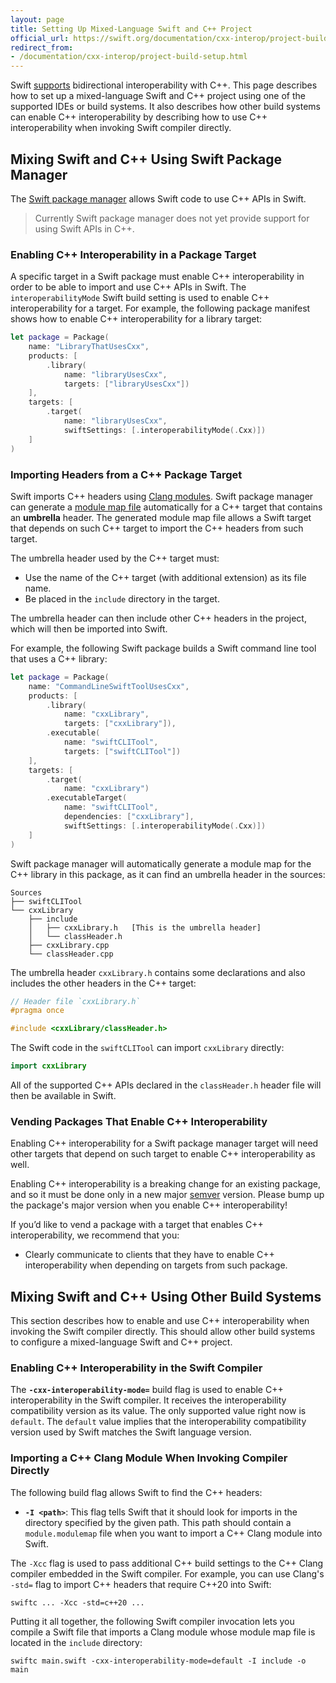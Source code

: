 ```yaml
---
layout: page
title: Setting Up Mixed-Language Swift and C++ Project
official_url: https://swift.org/documentation/cxx-interop/project-build-setup/
redirect_from: 
- /documentation/cxx-interop/project-build-setup.html
---
```


Swift [supports](index) bidirectional interoperability with C++. This page
describes how to set up a mixed-language Swift and C++ project using one of the
supported IDEs or build systems. It also describes how other build systems can 
enable C++ interoperability by describing how to use C++ interoperability
when invoking Swift compiler directly.

## Mixing Swift and C++ Using Swift Package Manager 

The [Swift package manager](/package-manager/) allows Swift code to use
C++ APIs in Swift. 

> Currently Swift package manager does not yet provide support for
using Swift APIs in C++.

### Enabling C++ Interoperability in a Package Target

A specific target in a Swift package must enable C++ interoperability in
order to be able to import and use C++ APIs in Swift.
The `interoperabilityMode` Swift build setting is used to enable C++
interoperability for a target. For example, the following package
manifest shows how to enable C++ interoperability for a library target:

```swift
let package = Package(
    name: "LibraryThatUsesCxx",
    products: [
        .library(
            name: "libraryUsesCxx",
            targets: ["libraryUsesCxx"])
    ],
    targets: [
        .target(
            name: "libraryUsesCxx", 
            swiftSettings: [.interoperabilityMode(.Cxx)])
    ]
)
```

### Importing Headers from a C++ Package Target

Swift imports C++ headers using [Clang modules](index#importing-c-into-swift).
Swift package manager can generate a
[module map file](index#creating-a-clang-module)
automatically for a C++ target that contains an **umbrella** header. The
generated module map file allows a Swift target that depends on such C++
target to import the C++ headers from such target.

The umbrella header used by the C++ target must:
- Use the name of the C++ target (with additional extension) as its file name.
- Be placed in the `include` directory in the target.

The umbrella header can then include other C++ headers in the project, which
will then be imported into Swift.

For example, the following Swift package builds a Swift command line tool that
uses a C++ library:

```swift
let package = Package(
    name: "CommandLineSwiftToolUsesCxx",
    products: [
        .library(
            name: "cxxLibrary",
            targets: ["cxxLibrary"]),
        .executable(
            name: "swiftCLITool",
            targets: ["swiftCLITool"])
    ],
    targets: [
        .target(
            name: "cxxLibrary")
        .executableTarget(
            name: "swiftCLITool", 
            dependencies: ["cxxLibrary"],
            swiftSettings: [.interoperabilityMode(.Cxx)])
    ]
)
```

Swift package manager will automatically generate a module map for the C++
library in this package, as it can find an umbrella header in the sources:

```shell
Sources
├── swiftCLITool
└── cxxLibrary
    ├── include
    │   ├── cxxLibrary.h   [This is the umbrella header]
    │   └── classHeader.h
    ├── cxxLibrary.cpp
    └── classHeader.cpp
```

The umbrella header `cxxLibrary.h` contains some declarations and also
includes the other headers in the C++ target:

```c++
// Header file `cxxLibrary.h`
#pragma once

#include <cxxLibrary/classHeader.h>
```

The Swift code in the `swiftCLITool` can import `cxxLibrary` directly:

```swift
import cxxLibrary
```

All of the supported C++ APIs declared in the `classHeader.h` header file
will then be available in Swift.

### Vending Packages That Enable C++ Interoperability

Enabling C++ interoperability for a Swift package manager target will
need other targets that depend on such target to enable C++ interoperability
as well. 

Enabling C++ interoperability is a breaking change for an existing package,
and so it must be done only in a new major [semver](https://semver.org) version.
Please bump up the package's major version when you enable C++
interoperability!

If you’d like to vend a package with a target that enables C++ interoperability,
we recommend that you:

- Clearly communicate to clients that they have to enable C++
  interoperability when depending on targets from such package.

## Mixing Swift and C++ Using Other Build Systems

This section describes how to enable and use C++ interoperability
when invoking the Swift compiler directly. This should allow other
build systems to configure a mixed-language Swift and C++ project.

### Enabling C++ Interoperability in the Swift Compiler 

The **`-cxx-interoperability-mode=`** build flag is used to enable C++
interoperability in the Swift compiler. It receives the interoperability
compatibility version
as its value. The only supported value right now is `default`. The `default`
value implies that the interoperability
  compatibility version used by Swift matches the Swift language version.
  
### Importing a C++ Clang Module When Invoking Compiler Directly

The following build flag allows Swift to find the C++ headers:

- **`-I <path>`**: This flag tells Swift that it should look for imports
  in the directory specified by the given path.
  This path should contain a `module.modulemap` file when you want to import
  a C++ Clang module into Swift.
  
The `-Xcc` flag is used to pass additional C++ build settings to the
C++ Clang compiler embedded in the Swift compiler. For example, you can use
Clang's `-std=` flag to import C++ headers that require C++20 into Swift:

```
swiftc ... -Xcc -std=c++20 ...
```

Putting it all together, the following Swift compiler invocation lets you
compile a Swift file that imports a Clang module whose module map file is
located in the `include` directory:

```
swiftc main.swift -cxx-interoperability-mode=default -I include -o main
```
